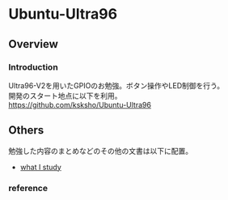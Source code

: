 # Ubuntu-Ultra96
## Overview
### Introduction
Ultra96-V2を用いたGPIOのお勉強。ボタン操作やLED制御を行う。   
開発のスタート地点に以下を利用。   
https://github.com/ksksho/Ubuntu-Ultra96   

## Others
勉強した内容のまとめなどのその他の文書は以下に配置。   
- [what I study](documents/whatIstudy.md)

### reference
